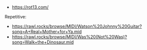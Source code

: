 

- https://rot13.com/

Repetitive:
- https://rawl.rocks/browse/MIDI/Watson%20Johnny%20Guitar?song=A+Real+Mother+for+Ya.mid
- https://rawl.rocks/browse/MIDI/Was%20(Not%20Was)?song=Walk+the+Dinosaur.mid
